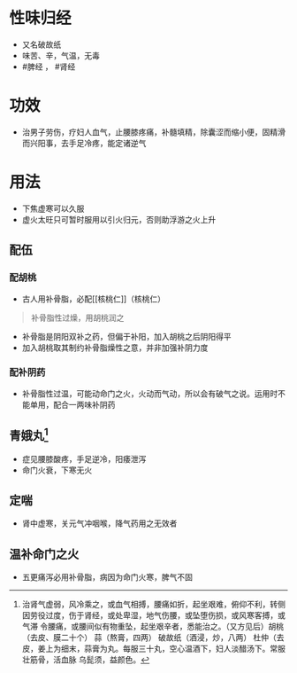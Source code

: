 # 性味归经
- 又名破故纸
- 味苦、辛，气温，无毒
-  #脾经 ， #肾经 
# 功效
- 治男子劳伤，疗妇人血气，止腰膝疼痛，补髓填精，除囊涩而缩小便，固精滑而兴阳事，去手足冷疼，能定诸逆气
 # 用法
 - 下焦虚寒可以久服
 - 虚火太旺只可暂时服用以引火归元，否则助浮游之火上升
 ## 配伍
 ### 配胡桃
 - 古人用补骨脂，必配[[核桃仁]]（核桃仁）
 >补骨脂性过燥，用胡桃润之
 - 补骨脂是阴阳双补之药，但偏于补阳，加入胡桃之后阴阳得平
 - 加入胡桃取其制约补骨脂燥性之意，并非加强补阴力度
 ### 配补阴药
 - 补骨脂性过温，可能动命门之火，火动而气动，所以会有破气之说。运用时不能单用，配合一两味补阴药
## 青娥丸[^1]
- 症见腰膝酸疼，手足逆冷，阳痿泄泻
- 命门火衰，下寒无火
## 定喘
- 肾中虚寒，关元气冲咽喉，降气药用之无效者
## 温补命门之火
- 五更痛泻必用补骨脂，病因为命门火寒，脾气不固


[^1]:治肾气虚弱，风冷乘之，或血气相搏，腰痛如折，起坐艰难，俯仰不利，转侧 因劳役过度，伤于肾经，或处卑湿，地气伤腰，或坠堕伤损，或风寒客搏，或气滞 令腰痛，或腰间似有物重坠，起坐艰辛者，悉能治之。（又方见后）胡桃（去皮、膜二十个） 蒜（熬膏，四两） 破故纸（酒浸，炒，八两） 杜仲（去 皮，姜上为细末，蒜膏为丸。每服三十丸，空心温酒下，妇人淡醋汤下。常服壮筋骨，活血脉 乌髭须，益颜色。
